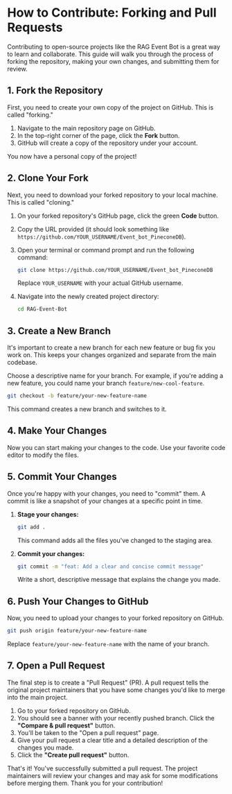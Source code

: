 # How to Contribute: Forking and Pull Requests

Contributing to open-source projects like the RAG Event Bot is a great way to learn and collaborate. This guide will walk you through the process of forking the repository, making your own changes, and submitting them for review.

## 1. Fork the Repository

First, you need to create your own copy of the project on GitHub. This is called "forking."

1.  Navigate to the main repository page on GitHub.
2.  In the top-right corner of the page, click the **Fork** button.
3.  GitHub will create a copy of the repository under your account.

You now have a personal copy of the project!

## 2. Clone Your Fork

Next, you need to download your forked repository to your local machine. This is called "cloning."

1.  On your forked repository's GitHub page, click the green **Code** button.
2.  Copy the URL provided (it should look something like `https://github.com/YOUR_USERNAME/Event_bot_PineconeDB`).
3.  Open your terminal or command prompt and run the following command:

    ```bash
    git clone https://github.com/YOUR_USERNAME/Event_bot_PineconeDB
    ```

    Replace `YOUR_USERNAME` with your actual GitHub username.

4.  Navigate into the newly created project directory:
    ```bash
    cd RAG-Event-Bot
    ```

## 3. Create a New Branch

It's important to create a new branch for each new feature or bug fix you work on. This keeps your changes organized and separate from the main codebase.

Choose a descriptive name for your branch. For example, if you're adding a new feature, you could name your branch `feature/new-cool-feature`.

```bash
git checkout -b feature/your-new-feature-name
```

This command creates a new branch and switches to it.

## 4. Make Your Changes

Now you can start making your changes to the code. Use your favorite code editor to modify the files.

## 5. Commit Your Changes

Once you're happy with your changes, you need to "commit" them. A commit is like a snapshot of your changes at a specific point in time.

1.  **Stage your changes:**
    ```bash
    git add .
    ```
    This command adds all the files you've changed to the staging area.

2.  **Commit your changes:**
    ```bash
    git commit -m "feat: Add a clear and concise commit message"
    ```
    Write a short, descriptive message that explains the change you made.

## 6. Push Your Changes to GitHub

Now, you need to upload your changes to your forked repository on GitHub.

```bash
git push origin feature/your-new-feature-name
```

Replace `feature/your-new-feature-name` with the name of your branch.

## 7. Open a Pull Request

The final step is to create a "Pull Request" (PR). A pull request tells the original project maintainers that you have some changes you'd like to merge into the main project.

1.  Go to your forked repository on GitHub.
2.  You should see a banner with your recently pushed branch. Click the **"Compare & pull request"** button.
3.  You'll be taken to the "Open a pull request" page.
4.  Give your pull request a clear title and a detailed description of the changes you made.
5.  Click the **"Create pull request"** button.

That's it! You've successfully submitted a pull request. The project maintainers will review your changes and may ask for some modifications before merging them. Thank you for your contribution!
